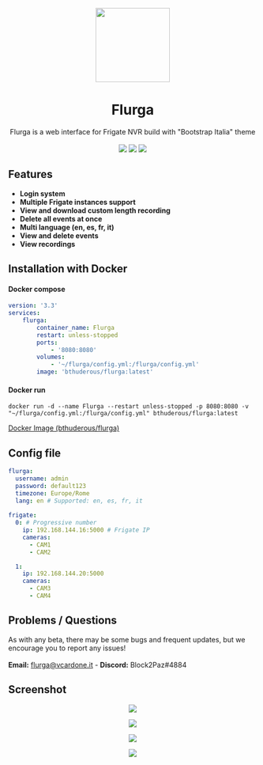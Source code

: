 <p align="center"><img width="150" src="https://raw.githubusercontent.com/Block2Paz/Flurga/main/public/img/favicon.ico"></p>
<h1 align="center">Flurga</h1>
<p align="center">Flurga is a web interface for Frigate NVR build with "Bootstrap Italia" theme<br><br><img src=https://img.shields.io/github/issues/Block2Paz/Flurga>  <img src=https://img.shields.io/github/license/Block2Paz/Flurga> <img src=https://img.shields.io/github/stars/Block2Paz/Flurga></p>

## Features
- **Login system**
- **Multiple Frigate instances support**
- **View and download custom length recording**
- **Delete all events at once**
- **Multi language (en, es, fr, it)**
- **View and delete events**
- **View recordings**

## Installation with Docker
#### Docker compose
```yaml
version: '3.3'
services:
    flurga:
        container_name: Flurga
        restart: unless-stopped
        ports:
            - '8080:8080'
        volumes:
            - '~/flurga/config.yml:/flurga/config.yml'
        image: 'bthuderous/flurga:latest'
```
#### Docker run
```
docker run -d --name Flurga --restart unless-stopped -p 8080:8080 -v "~/flurga/config.yml:/flurga/config.yml" bthuderous/flurga:latest
```
<a href="https://hub.docker.com/r/bthuderous/flurga">Docker Image (bthuderous/flurga)</a>

## Config file
```yaml
flurga:
  username: admin
  password: default123
  timezone: Europe/Rome
  lang: en # Supported: en, es, fr, it
  
frigate:
  0: # Progressive number
    ip: 192.168.144.16:5000 # Frigate IP
    cameras:
      - CAM1
      - CAM2

  1:
    ip: 192.168.144.20:5000
    cameras:
      - CAM3
      - CAM4
```

## Problems / Questions
As with any beta, there may be some bugs and frequent updates, but we encourage you to report any issues!<br><br>
<b>Email:</b> flurga@vcardone.it - <b>Discord:</b> Block2Paz#4884

## Screenshot
<p align="center"><img src="images/login.png"></p>
<p align="center"><img src="images/home.png"></p>
<p align="center"><img src="images/events.png"></p>
<p align="center"><img src="images/recordings.png"></p>

